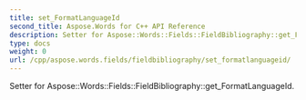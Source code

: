 ```yaml
---
title: set_FormatLanguageId
second_title: Aspose.Words for C++ API Reference
description: Setter for Aspose::Words::Fields::FieldBibliography::get_FormatLanguageId. 
type: docs
weight: 0
url: /cpp/aspose.words.fields/fieldbibliography/set_formatlanguageid/
---
```


Setter for Aspose::Words::Fields::FieldBibliography::get_FormatLanguageId. 

